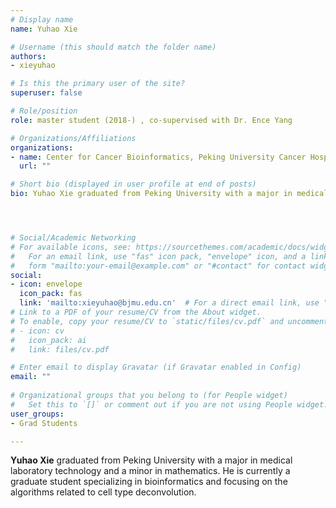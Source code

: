 ```yaml
---
# Display name
name: Yuhao Xie

# Username (this should match the folder name)
authors:
- xieyuhao

# Is this the primary user of the site?
superuser: false

# Role/position
role: master student (2018-) , co-supervised with Dr. Ence Yang

# Organizations/Affiliations
organizations:
- name: Center for Cancer Bioinformatics, Peking University Cancer Hospital & Institute
  url: ""

# Short bio (displayed in user profile at end of posts)
bio: Yuhao Xie graduated from Peking University with a major in medical laboratory technology and a minor in mathematics. He is currently a graduate student specializing in bioinformatics and focusing on the algorithms related to cell type deconvolution.




# Social/Academic Networking
# For available icons, see: https://sourcethemes.com/academic/docs/widgets/#icons
#   For an email link, use "fas" icon pack, "envelope" icon, and a link in the
#   form "mailto:your-email@example.com" or "#contact" for contact widget.
social:
- icon: envelope
  icon_pack: fas
  link: 'mailto:xieyuhao@bjmu.edu.cn'  # For a direct email link, use "mailto:test@example.org".
# Link to a PDF of your resume/CV from the About widget.
# To enable, copy your resume/CV to `static/files/cv.pdf` and uncomment the lines below.  
# - icon: cv
#   icon_pack: ai
#   link: files/cv.pdf

# Enter email to display Gravatar (if Gravatar enabled in Config)
email: ""
  
# Organizational groups that you belong to (for People widget)
#   Set this to `[]` or comment out if you are not using People widget.  
user_groups:
- Grad Students

---
```






**Yuhao Xie** graduated from Peking University with a major in medical laboratory technology and a minor in mathematics. He is currently a graduate student specializing in bioinformatics and focusing on the algorithms related to cell type deconvolution.